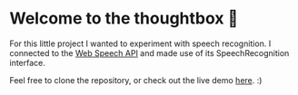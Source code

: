 # Welcome to the thoughtbox 💭
For this little project I wanted to experiment with speech recognition. I connected to the [Web Speech API](https://developer.mozilla.org/en-US/docs/Web/API/Web_Speech_API) and made use of its SpeechRecognition interface.

Feel free to clone the repository, or check out the live demo [here](https://imkarin.github.io/thoughtbox/). :)

